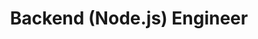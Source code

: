 ---
title: Backend (Node.js) Engineer
id: fullstack-node
image: /images/backend-white.png
disabled: true
employment: Full-time
location: Remote
project: QuantHealth Project is AI based solution conducting patient-centric drug simulations to accelerate and de-risk drug development.
offerings:
  - Paid time off (24 working days per year)
  - "Equipment: laptop (Apple M1/M2/M3, Intel i7/i9, 16/32GB)"
  - Flexible working hours
desiredSkills:
  - React v17+, hooks API, functional components, CSS
  - "Frameworks: NextJS / NestJS / tRPC"
  - "ORM: Prisma / Knex / TypeORM"
  - "State management: Recoil / Jotai / Zustand"
  - "Validation: Yup / Zod"
  - "Testing: Jest / Vitest, Playwright"
requiredSkills:
  - 5+ years of experience building full-stack applications (React, NodeJS)
  - Strong skills in Typescript and Javascript
  - Knowledge of Browser APIs, protocols
  - Familiarity with PostgreSQL database
  - Understanding of teamwork rules, project support practices, Git, Jira, or analogs
  - Minimum English level - B2
---